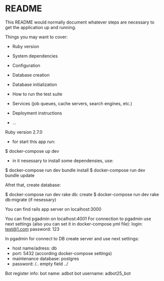 # README

This README would normally document whatever steps are necessary to get the
application up and running.

Things you may want to cover:

* Ruby version

* System dependencies

* Configuration

* Database creation

* Database initialization

* How to run the test suite

* Services (job queues, cache servers, search engines, etc.)

* Deployment instructions

* ...

Ruby version 2.7.0

- for start this app run:

$ docker-compose up dev

- in it nesessary to install some dependensies, use:

$ docker-compose run dev bundle install
$ docker-compose run dev bundle update

Afret that, create database:

$ docker-compose run dev rake db: create
$ docker-compose run dev rake db:migrate (if nesessary)


You can find rails app server on localhost:3000

You can find pgadmin on localhost:4001
For connection to pgadmin use next settings (also you can set it in docker-compose.yml file):
login: test@1.com
password: 123

In pgadmin for connect to DB create server and use next settings:
- host name/adress: db
- port: 5432 (according docker-compose settings)
- maintenance database: postgres
- password: /.. empty field ../


Bot register info:
bot name: adbot
bot username: adbot25_bot